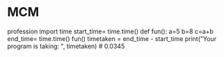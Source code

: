 # MCM
profession
import time
start_time= time.time()
def fun():
    a=5
    b=8
    c=a+b
end_time= time.time()
fun()
timetaken = end_time - start_time
print("Your program is taking: ", timetaken) # 0.0345
